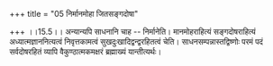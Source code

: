 +++
title = "05 निर्मानमोहा जितसङ्गदोषा"

+++
।।15.5।। अन्यान्यपि साधनानि चाह -- निर्मानेति। मानमोहराहित्यं
सङ्गदोषराहित्यं अध्यात्मज्ञाननित्यत्वं निवृत्तकामत्वं
सुखदुःखादिद्वन्द्वरहितत्वं चेति। साधनसम्पन्नास्तद्विष्णोः परमं पदं
सर्वदोषरहितं व्यापि वैकुण्ठात्मकमक्षरं ब्रह्माख्यं यान्तीत्यर्थः।
